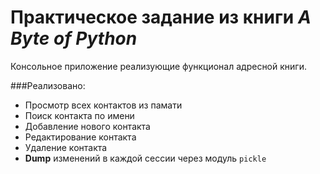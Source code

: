# Практическое задание из книги ***A Byte of Python***

Консольное приложение реализующие функционал адресной книги.

###Реализовано:
- Просмотр всех контактов из памати 
- Поиск контакта по имени
- Добавление нового контакта
- Редактирование контакта
- Удаление контакта
- **Dump** изменений в каждой сессии через модуль `pickle`


